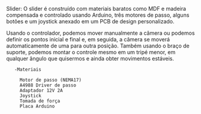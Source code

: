 Slider: O slider é construído com materiais baratos como MDF e madeira compensada e controlado usando Arduino, três motores de passo, alguns botões e um joystick anexado em um PCB de design personalizado.

Usando o controlador, podemos mover manualmente a câmera ou podemos definir os pontos inicial e final e, em seguida, a câmera se moverá automaticamente de uma para outra posição. Também usando o braço de suporte, podemos montar o controle mesmo em um tripé menor, em qualquer ângulo que quisermos e ainda obter movimentos estáveis.

       -Materiais
         
         Motor de passo (NEMA17)
         A4988 Driver de passo
         Adaptador 12V 2A
         Joystick
         Tomada de força
         Placa Arduino
